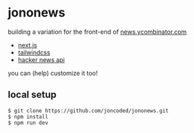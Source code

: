 # jononews

building a variation for the front-end of [news.ycombinator.com](https://news.ycombinator.com)

- [next.js](https://nextjs.org/docs)
- [tailwindcss](https://tailwindcss.com/docs/installation)
- [hacker news api](https://hn.algolia.com/api)

you can (help) customize it too!

## local setup

```
$ git clone https://github.com/joncoded/jononews.git
$ npm install
$ npm run dev
```
